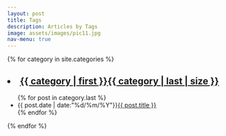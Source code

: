```yaml
---
layout: post
title: Tags
description: Articles by Tags
image: assets/images/pic11.jpg
nav-menu: true
---
```


{% for category in site.categories %}
<h2><li><a href = "/categories{{ category | first }}/" title="View All Posts">{{ category | first }}{{ category | last | size }}</a></h2>
<ul class="arc-list">
    {% for post in category.last %}
        <li>{{ post.date | date:"%d/%m/%Y"}}<a href="{{ post.url }}">{{ post.title }}</a></li>
    {% endfor %}
</ul>
{% endfor %}